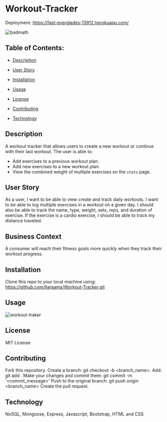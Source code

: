 # Workout-Tracker
Deployment: https://fast-everglades-13912.herokuapp.com/

![badmath](https://img.shields.io/github/languages/top/llaraama/Workout-Tracker)

 ## Table of Contents:
  * [Description](#Description)
 
  * [User Story](#User-Story)
  
  * [Installation](#Installation)

  * [Usage](#Usage)

  * [License](#License)

  * [Contributing](#Contributing)

  * [Technology](#Technology)

## Description 
A workout tracker that allows users to create a new workout or continue with their last workout.
The user is able to:
  * Add exercises to a previous workout plan.
  * Add new exercises to a new workout plan.
  * View the combined weight of multiple exercises on the `stats` page.
  
## User Story
As a user, I want to be able to view create and track daily workouts. I want to be able to log multiple exercises in a workout on a given day. I should also be able to track the name, type, weight, sets, reps, and duration of exercise. If the exercise is a cardio exercise, I should be able to track my distance traveled.

## Business Context
A consumer will reach their fitness goals more quickly when they track their workout progress.

## Installation
Clone this repo to your local machine using: https://github.com/llaraama/Workout-Tracker.git

## Usage
 ![workout-traker](https://user-images.githubusercontent.com/62354759/92668556-23c48f80-f2dd-11ea-9d7b-2c3b021160dd.gif)

## License
MIT License 

## Contributing
Fork this repository. Create a branch: git checkout -b <branch_name>. Add: git add . Make your changes and commit them: git commit -m '<commit_message>' Push to the original branch: git push origin <branch_name> Create the pull request.

## Technology 
NoSQL, Mongoose, Express, Javascript, Bootstrap, HTML and CSS 
